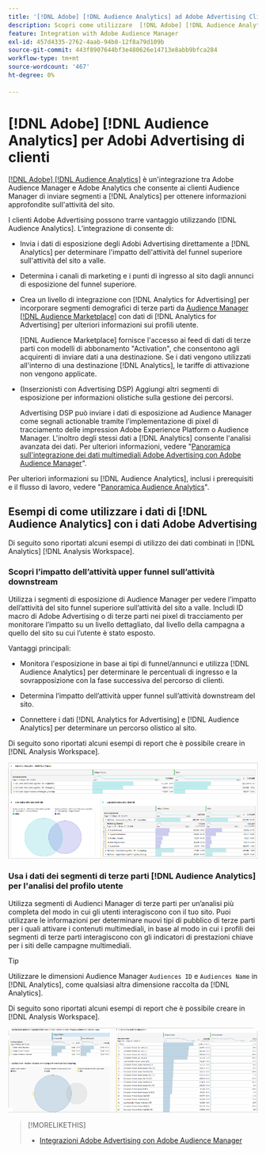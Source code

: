 ```yaml
---
title: '[!DNL Adobe] [!DNL Audience Analytics] ad Adobe Advertising Clienti'
description: Scopri come utilizzare  [!DNL Adobe] [!DNL Audience Analytics] per i casi d'uso pubblicitari
feature: Integration with Adobe Audience Manager
exl-id: 457d4335-2762-4aab-94b8-12f8a79d109b
source-git-commit: 443f8907644bf3e480626e14713e8abb9bfca284
workflow-type: tm+mt
source-wordcount: '467'
ht-degree: 0%

---
```


# [!DNL Adobe] [!DNL Audience Analytics] per Adobi Advertising di clienti

[[!DNL Adobe] [!DNL Audience Analytics]](https://experienceleague.adobe.com/docs/analytics/integration/audience-analytics/mc-audiences-aam.html?lang=it) è un&#39;integrazione tra Adobe Audience Manager e Adobe Analytics che consente ai clienti Audience Manager di inviare segmenti a [!DNL Analytics] per ottenere informazioni approfondite sull&#39;attività del sito.

I clienti Adobe Advertising possono trarre vantaggio utilizzando [!DNL Audience Analytics]. L’integrazione di consente di:

* Invia i dati di esposizione degli Adobi Advertising direttamente a [!DNL Analytics] per determinare l&#39;impatto dell&#39;attività del funnel superiore sull&#39;attività del sito a valle.

* Determina i canali di marketing e i punti di ingresso al sito dagli annunci di esposizione del funnel superiore.

* Crea un livello di integrazione con [!DNL Analytics for Advertising] per incorporare segmenti demografici di terze parti da [Audience Manager [!DNL Audience Marketplace]](https://experienceleague.adobe.com/docs/audience-manager/user-guide/features/audience-marketplace/audience-marketplace.html?lang=it) con dati di [!DNL Analytics for Advertising] per ulteriori informazioni sui profili utente.

  [!DNL Audience Marketplace] fornisce l&#39;accesso ai feed di dati di terze parti con modelli di abbonamento &quot;Activation&quot;, che consentono agli acquirenti di inviare dati a una destinazione. Se i dati vengono utilizzati all&#39;interno di una destinazione [!DNL Analytics], le tariffe di attivazione non vengono applicate.

* (Inserzionisti con Advertising DSP) Aggiungi altri segmenti di esposizione per informazioni olistiche sulla gestione dei percorsi.

  Advertising DSP può inviare i dati di esposizione ad Audience Manager come segnali actionable tramite l’implementazione di pixel di tracciamento delle impression Adobe Experience Platform o Audience Manager. L&#39;inoltro degli stessi dati a [!DNL Analytics] consente l&#39;analisi avanzata dei dati. Per ulteriori informazioni, vedere &quot;[Panoramica sull&#39;integrazione dei dati multimediali Adobe Advertising con Adobe Audience Manager](/help/integrations/audience-manager/media-data-integration/overview.md)&quot;.

Per ulteriori informazioni su [!DNL Audience Analytics], inclusi i prerequisiti e il flusso di lavoro, vedere &quot;[Panoramica Audience Analytics](https://experienceleague.adobe.com/docs/analytics/integration/audience-analytics/mc-audiences-aam.html?lang=it)&quot;.

## Esempi di come utilizzare i dati di [!DNL Audience Analytics] con i dati Adobe Advertising

Di seguito sono riportati alcuni esempi di utilizzo dei dati combinati in [!DNL Analytics] [!DNL Analysis Workspace].

### Scopri l’impatto dell’attività upper funnel sull’attività downstream

Utilizza i segmenti di esposizione di Audience Manager per vedere l’impatto dell’attività del sito funnel superiore sull’attività del sito a valle. Includi ID macro di Adobe Advertising o di terze parti nei pixel di tracciamento per monitorare l’impatto su un livello dettagliato, dal livello della campagna a quello del sito su cui l’utente è stato esposto.

Vantaggi principali:

* Monitora l&#39;esposizione in base ai tipi di funnel/annunci e utilizza [!DNL Audience Analytics] per determinare le percentuali di ingresso e la sovrapposizione con la fase successiva del percorso di clienti.

* Determina l’impatto dell’attività upper funnel sull’attività downstream del sito.

* Connettere i dati [!DNL Analytics for Advertising]<!-- which doesn't include the last exposure event --> e [!DNL Audience Analytics] <!-- (which includes the user's last exposure event) --> per determinare un percorso olistico al sito.

Di seguito sono riportati alcuni esempi di report che è possibile creare in [!DNL Analysis Workspace].

![Scopri l&#39;impatto dell&#39;attività upper funnel sull&#39;attività downstream del sito](/help/integrations/assets/audience-analytics-upper-funnel-exposure.png)

### Usa i dati dei segmenti di terze parti [!DNL Audience Analytics] per l&#39;analisi del profilo utente

Utilizza segmenti di Audienci Manager di terze parti per un’analisi più completa del modo in cui gli utenti interagiscono con il tuo sito. Puoi utilizzare le informazioni per determinare nuovi tipi di pubblico di terze parti per i quali attivare i contenuti multimediali, in base al modo in cui i profili dei segmenti di terze parti interagiscono con gli indicatori di prestazioni chiave per i siti delle campagne multimediali.

>[!TIP]
> Utilizzare le dimensioni Audience Manager `Audiences ID` e `Audiences Name` in [!DNL Analytics], come qualsiasi altra dimensione raccolta da [!DNL Analytics].

Di seguito sono riportati alcuni esempi di report che è possibile creare in [!DNL Analysis Workspace].

![Utilizzo di segmenti di terze parti per arricchire l&#39;analisi del profilo utente](/help/integrations/assets/audience-analytics-third-party-report.png)

>[!MORELIKETHIS]
>
>* [Integrazioni Adobe Advertising con Adobe Audience Manager](/help/integrations/audience-manager/overview.md)
